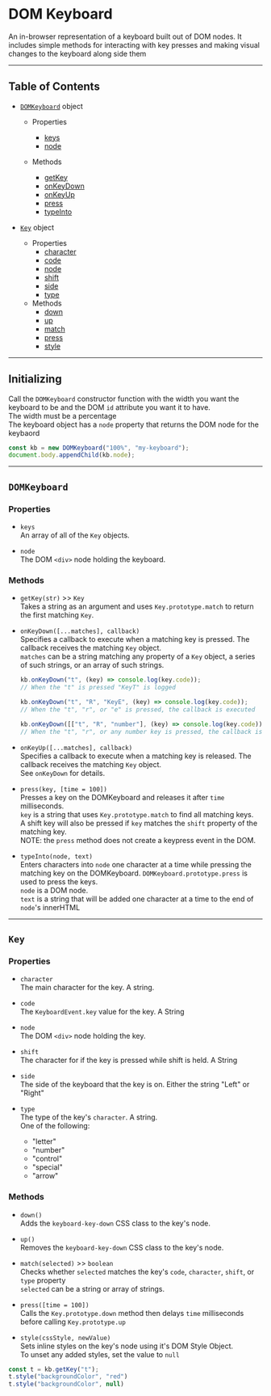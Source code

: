 # DOM Keyboard
An in-browser representation of a keyboard built out of DOM nodes. It includes simple methods for interacting with key presses and making visual changes to the keyboard along side them

---

## Table of Contents
- [`DOMKeyboard`](#domkb) object
  - Properties
    - [keys](#domkb-keys)
    - [node](#domkb-node)

  - Methods
    - [getKey](#domkb-getkey)
    - [onKeyDown](#domkb-onkeydown)
    - [onKeyUp](#domkb-onkeyup)
    - [press](#domkb-press)
    - [typeInto](#domkb-typeinto)

- [`Key`](#key) object
  - Properties
    - [character](#key-character)
    - [code](#key-code)
    - [node](#key-node)
    - [shift](#key-shift)
    - [side](#key-side)
    - [type](#key-type)
  - Methods
    - [down](#key-down)
    - [up](#key-down)
    - [match](#key-match)
    - [press](#key-press)
    - [style](#key-style)
---

## Initializing
Call the `DOMKeyboard` constructor function with the width you want the keyboard to be and the DOM `id` attribute you want it to have.<br>
The width must be a percentage<br>
The keyboard object has a `node` property that returns the DOM node for the keybaord

```javascript
const kb = new DOMKeyboard("100%", "my-keyboard");
document.body.appendChild(kb.node);
```

---

## <a name="domkb">`DOMKeyboard`</a>

### Properties

- <a name="domkb-keys">`keys`</a><br>
An array of all of the `Key` objects.

- <a name="domkb-node">`node`</a><br>
The DOM `<div>` node holding the keyboard.

### Methods

- <a name="domkb-getkey">`getKey(str)` >> `Key`</a><br>
Takes a string as an argument and uses `Key.prototype.match` to return the first matching `Key`.

- <a name="domkb-onkeydown">`onKeyDown([...matches], callback)`</a><br>
Specifies a callback to execute when a matching key is pressed. The callback receives the matching `Key` object.<br>
`matches` can be a string matching any property of a `Key` object, a series of such strings, or an array of such strings.<br>
  ```javascript
  kb.onKeyDown("t", (key) => console.log(key.code));
  // When the "t" is pressed "KeyT" is logged

  kb.onKeyDown("t", "R", "KeyE", (key) => console.log(key.code));
  // When the "t", "r", or "e" is pressed, the callback is executed

  kb.onKeyDown([["t", "R", "number"], (key) => console.log(key.code));
  // When the "t", "r", or any number key is pressed, the callback is executed
  ```

- <a name="domkb-onkeyup">`onKeyUp([...matches], callback)`</a><br>
Specifies a callback to execute when a matching key is released. The callback receives the matching `Key` object.<br>
See `onKeyDown` for details.

- <a name="domkb-press">`press(key, [time = 100])`</a><br>
Presses a key on the DOMKeyboard and releases it after `time` milliseconds.<br>
`key` is a string that uses `Key.prototype.match` to find all matching keys.<br>
A shift key will also be pressed if `key` matches the `shift` property of the matching key.<br>
NOTE: the `press` method does not create a keypress event in the DOM.

- <a name="domkb-typeinto">`typeInto(node, text)`</a><br>
Enters characters into `node` one character at a time while pressing the matching key on the DOMKeyboard. `DOMKeyboard.prototype.press` is used to press the keys.<br>
`node` is a DOM node.<br>
`text` is a string that will be added one character at a time to the end of `node`'s innerHTML


---

## <a name="key">`Key`</a>

### Properties

- <a name="key-character">`character`</a><br>
The main character for the key. A string.

- <a name="key-code">`code`</a><br>
The `KeyboardEvent.key` value for the key. A String

- <a name="key-node">`node`</a><br>
The DOM `<div>` node holding the key.

- <a name="key-shift">`shift`</a><br>
The character for if the key is pressed while shift is held. A String

- <a name="key-side">`side`</a><br>
The side of the keyboard that the key is on. Either the string "Left" or "Right"

- <a name="key-type">`type`</a><br>
The type of the key's `character`. A string.<br>
One of the following:
  - "letter"
  - "number"
  - "control"
  - "special"
  - "arrow"

### Methods

- <a name="key-down">`down()`</a><br>
Adds the `keyboard-key-down` CSS class to the key's node.

- <a name="key-up">`up()`</a><br>
Removes the `keyboard-key-down` CSS class to the key's node.

- <a name="key-match">`match(selected)` >> `boolean`</a><br>
Checks whether `selected` matches the key's `code`, `character`, `shift`, or `type` property<br>
`selected` can be a string or array of strings.

- <a name="key-press">`press([time = 100])`</a><br>
Calls the `Key.prototype.down` method then delays `time` milliseconds before calling `Key.prototype.up`

- <a name="key-style">`style(cssStyle, newValue)`</a><br>
Sets inline styles on the key's node using it's DOM Style Object.<br>
To unset any added styles, set the value to `null`
```javascript
const t = kb.getKey("t");
t.style("backgroundColor", "red")
t.style("backgroundColor", null)
```
